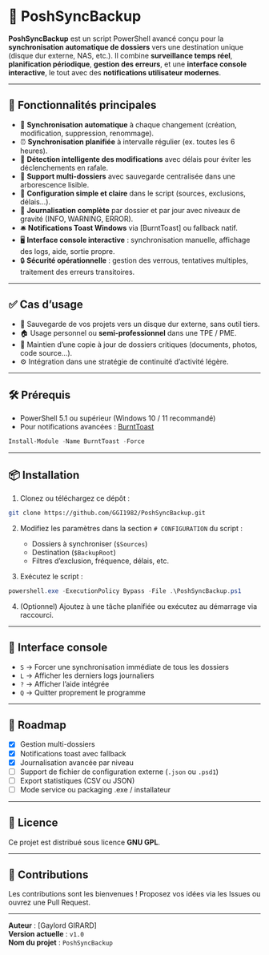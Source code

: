 # 💾 PoshSyncBackup

**PoshSyncBackup** est un script PowerShell avancé conçu pour la **synchronisation automatique de dossiers** vers une destination unique (disque dur externe, NAS, etc.). Il combine **surveillance temps réel**, **planification périodique**, **gestion des erreurs**, et une **interface console interactive**, le tout avec des **notifications utilisateur modernes**.

---

## 🚀 Fonctionnalités principales

- 🔄 **Synchronisation automatique** à chaque changement (création, modification, suppression, renommage).
- ⏰ **Synchronisation planifiée** à intervalle régulier (ex. toutes les 6 heures).
- 🧠 **Détection intelligente des modifications** avec délais pour éviter les déclenchements en rafale.
- 📁 **Support multi-dossiers** avec sauvegarde centralisée dans une arborescence lisible.
- 🔧 **Configuration simple et claire** dans le script (sources, exclusions, délais…).
- 📜 **Journalisation complète** par dossier et par jour avec niveaux de gravité (INFO, WARNING, ERROR).
- 🛎️ **Notifications Toast Windows** via [BurntToast] ou fallback natif.
- 🖥️ **Interface console interactive** : synchronisation manuelle, affichage des logs, aide, sortie propre.
- 🔒 **Sécurité opérationnelle** : gestion des verrous, tentatives multiples, traitement des erreurs transitoires.

---

## ✅ Cas d’usage

- 🔁 Sauvegarde de vos projets vers un disque dur externe, sans outil tiers.
- 🏠 Usage personnel ou **semi-professionnel** dans une TPE / PME.
- 📂 Maintien d’une copie à jour de dossiers critiques (documents, photos, code source…).
- ⚙️ Intégration dans une stratégie de continuité d’activité légère.

---

## 🛠️ Prérequis

- PowerShell 5.1 ou supérieur (Windows 10 / 11 recommandé)
- Pour notifications avancées : [BurntToast](https://github.com/Windos/BurntToast)

```powershell
Install-Module -Name BurntToast -Force
```

---

## 📦 Installation

1. Clonez ou téléchargez ce dépôt :

```bash
git clone https://github.com/GGI1982/PoshSyncBackup.git
```

2. Modifiez les paramètres dans la section `# CONFIGURATION` du script :
   - Dossiers à synchroniser (`$Sources`)
   - Destination (`$BackupRoot`)
   - Filtres d’exclusion, fréquence, délais, etc.

3. Exécutez le script :

```powershell
powershell.exe -ExecutionPolicy Bypass -File .\PoshSyncBackup.ps1
```

4. (Optionnel) Ajoutez à une tâche planifiée ou exécutez au démarrage via raccourci.

---

## 🧭 Interface console

- `S` → Forcer une synchronisation immédiate de tous les dossiers
- `L` → Afficher les derniers logs journaliers
- `?` → Afficher l’aide intégrée
- `Q` → Quitter proprement le programme

---

## 🔄 Roadmap

- [x] Gestion multi-dossiers
- [x] Notifications toast avec fallback
- [x] Journalisation avancée par niveau
- [ ] Support de fichier de configuration externe (`.json` ou `.psd1`)
- [ ] Export statistiques (CSV ou JSON)
- [ ] Mode service ou packaging .exe / installateur

---

## 📄 Licence

Ce projet est distribué sous licence **GNU GPL**.

---

## 🤝 Contributions

Les contributions sont les bienvenues ! Proposez vos idées via les Issues ou ouvrez une Pull Request.

---

**Auteur** : [Gaylord GIRARD]  
**Version actuelle** : `v1.0`  
**Nom du projet** : `PoshSyncBackup`
```



